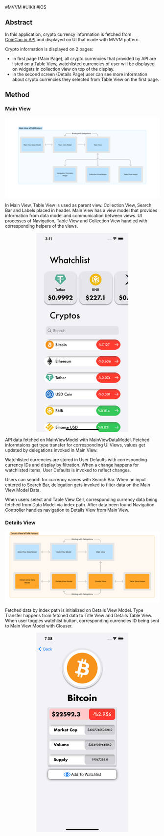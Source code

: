\#MVVM \#UIKit \#iOS 
## Abstract 
  
In this application, crypto currency information is fetched from  
[CoinCap.io API](https://docs.coincap.io) and displayed on UI that made with MVVM pattern.  
  
Crypto information is displayed on 2 pages:  
  
- In first page (Main Page), all crypto currencies that provided by API are listed on a Table View, watchlisted currencies of user will be displayed on widgets in collection view on top of the display.  
- In the second screen (Details Page) user can see more information about crypto currencies they selected from Table View on the first page.  
  
## Method 
  
### Main View 
  
![MVVM diagram for Main View.](./images/MainViewMVVMPattern.png "Main View MVVM") 
  
In Main View, Table View is used as parent view. Collection View, Search Bar and Labels placed in header. Main View has a view model that provides information from data model and communication between views. UI processes of Navigation, Table View and Collection View handled with corresponding helpers of the views. 
  
<p align="center">
  <img src="./images/MainView.png" alt="Main View image from iOS app." width="300"/> 
</p>
  
API data fetched on MainViewModel with MainViewDataModel. Fetched informtaions get type transfer for corresponding UI Views, values get updated by delegations invoked in Main View. 
  
Watchlisted currencies are stored in User Defaults with corresponding currency IDs and display by filtration. When a change happens for watchlisted items, User Defaults is invoked to reflect changes. 
  
Users can search for currency names with Search Bar. When an input entered to Search Bar, delegation gets invoked to filter data on the Main View Model Data.  
  
When users select and Table View Cell, corresponding currency data being fetched from Data Model via index path. After data been found Navigation Controller handles navigation to Details View from Main View.  
  
### Details View 
  
![Details View MVVM diagram.](./images/DetailsViewMVVMPattern.png) 
  
Fetched data by index path is initialized on Details View Model. Type Transfer happens from fetched data to Title View and Details Table View. When user toggles watchlist button, corresponding currencies ID being sent to Main View Model with Clouser. 

<p align="center">
  <img src="./images/DetailsView.png" alt="Details View image from iOS app." width="300"/> 
</p>
